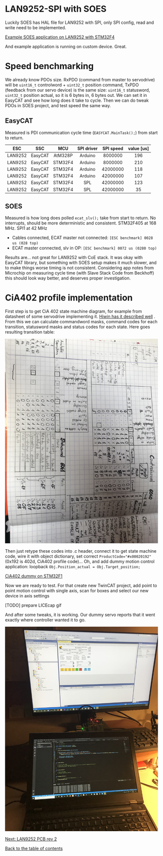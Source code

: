 # LAN9252-SPI with SOES

Luckily SOES has HAL file for LAN9252 with SPI, only SPI config, read and write need to be implemented.

[Example SOES application on LAN9252 with STM32F4](https://github.com/kubabuda/ecat_servo/blob/master/examples/SOES_LAN9252)

And example application is running on custom device. Great.

# Speed benchmarking

We already know PDOs size. RxPDO (command from master to servodrive) will be `uint16_t` controlword + `uint32_t` position command, TxPDO (feedback from our servo device) is the same size: `uint16_t` statusword, `uint32_t` position actual, so it is 6 bytes in, 6 bytes out. We can set it in EasyCAT and see how long does it take to cycle. Then we can do tweak PDOs in SOES project, and test speed the same way.

## EasyCAT

Measured is PDI communication cycle time (`EASYCAT.MainTask();`) from start to return.

| ESC     | SSC       | MCU     | SPI driver | SPI speed | value [us] |
| ------- | --------- |:-------:|:----------:|:---------:|:----------:|
| LAN9252 | EasyCAT   | AtM328P |  Arduino   | 8000000   | 196        |
| LAN9252 | EasyCAT   | STM32F4 |  Arduino   | 8000000   | 210        |
| LAN9252 | EasyCAT   | STM32F4 |  Arduino   | 42000000  | 118        |
| LAN9252 | EasyCAT   | STM32F4 |  Arduino   | 42000000  | 107        |
| LAN9252 | EasyCAT   | STM32F4 |  SPL       | 42000000  | 123        | SPI prescaler 16
| LAN9252 | EasyCAT   | STM32F4 |  SPL       | 42000000  | 35         | SPI prescaler 2

## SOES

Measured is how long does polled `ecat_slv();` take from start to return. No interrupts, should be more deterministic and consistent. STM32F405 at 168 MHz. SPI1 at 42 MHz

- Cables connected, ECAT master not connected: `[ESC benchmark] 0028 us (028 top)`
- ECAT master connected, slv in OP: `[ESC benchmark] 0072 us (0280 top)`


Results are... not great for LAN9252 with CoE stack. It was okay with EasyCAT library, but something with SOES setup makes it much slower, and to make things worse timing is not consistent. Considering app notes from Microchip on measuring cycle time (with Slave Stack Code from Beckhoff) this should look way better, and deserves proper investigation.

# CiA402 profile implementation

First step is to get CiA 402 state machine diagram, for example from datasheet of some servodrive implementing it. [Hiwin has it described well](https://hiwin.us/wp-content/uploads/ethercat_drive_user_guide.pdf) . From this we can calculate commandword masks, command codes for each transition, statusword masks and status codes for each state. Here goes resulting transition table:

![cia402_transition_table](img/cia402_transition_table.jpg "CiA402 transition table")

Then just retype these codes into .c header, connect it to get state machine code, wire it with object dictionary, set correct `ProductCode="#x00020192"` (0x192 is 402d, CiA402 profile code)... Oh, and add dummy motion control application: loopback `Obj.Position_actual = Obj.Target_position;`

[CiA402 dummy on STM32F1](https://github.com/kubabuda/ecat_servo/blob/master/examples/SOES_arduino)

Now we are ready to test. For that create new TwinCAT project, add point to point motion control with single axis, scan for boxes and select our new device in axis settings

[TODO] prepare LICEcap gif

And after some tweaks, it is working. Our dummy servo reports that it went exactly where controller wanted it to go.

![cia402dummytwincat](img/cia402dummytwincat.jpg "CiA402 loopback dummy works under TwinCAT")

[Next: LAN9252 PCB rev 2](https://kubabuda.github.io/ecat_servo/005-lan9252-rev2)

[Back to the table of contents](https://kubabuda.github.io/ecat_servo)
